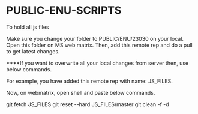 PUBLIC-ENU-SCRIPTS
==================

To hold all js files

Make sure you change your folder to PUBLIC/ENU/23030 on your local. Open this folder on MS web matrix. Then, add this remote rep and do a pull to get latest changes.

****If you want to overwrite all your local changes from server then, use below commands.

For example, you have added this remote rep with name: JS_FILES.

Now, on webmatrix, open shell and paste below commands.

git fetch JS_FILES 
git reset --hard JS_FILES/master 
git clean -f -d
